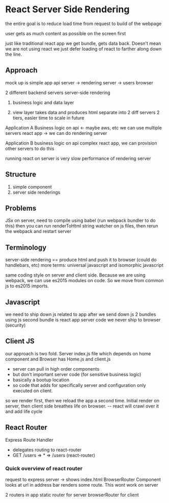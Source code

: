 # React Server Side Rendering

the entire goal is to reduce load time from request to build of the webpage

user gets as much content as possible on the screen first

just like traditional react app
we get bundle, gets data back. Doesn't mean we are not using react
we just defer loading of react to farther along down the line.

## Approach
mock up is simple app
api server -> rendering server -> users browser

2 different backend servers
server-side rendering

1) business logic and data layer

2) view layer
takes data and produces html
separate into 2 diff servers
  2 tiers, easier time to scale in future


Application A
  Business logic on api <- maybe aws, etc we can use multiple servers
  react app -> we can do rendering server

Application B
  business logic on api
  complex react app, we can provision other servers to do this

running react on server is very slow
  performance of rendering server

## Structure
1) simple component
2) server side renderings

## Problems
JSx on server, need to compile using babel (run webpack bundler to do this)
then you can run renderToHtml string
watcher on js files, then rerun the webpack and restart server

## Terminology
server-side rendering == produce html and push it to browser
(could do handlebars, etc)
more terms: universal javascript and isomorphic javascript

same coding style on server and client side. Because we are using webpack, we can use es2015 modules on code. So we move from common js to es2015 imports.

## Javascript
we need to ship down js related to app after we send down js
2 bundles using js
second bundle is react app
  server code we never ship to browser (security)

## Client JS
our approach is two fold.
Server index.js file which depends on home component
and Browser has Home.js and client.js
- server can pull in high order components
- but don't important server code (for sensitive business logic)
- basically a bootup location
- so code that adds for specifically server and configuration only executed on client.

so we render first, then we reload the app a second time.
Initial render on server, then client side breathes life on browser. -- react will crawl over it and add life cycle


## React Router
Express Route Handler
- delegates routing to react-router
- GET /users => * => /users (react-router)

### Quick overview of react router
request to express server -> shows index.html
BrowserRouter Component looks at url in address bar renders some route. This wont work on server

2 routers in app
static router for server
browserRouter for client



